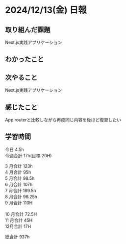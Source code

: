 # 2024/12/13(金) 日報

## 取り組んだ課題
Next.js実践アプリケーション

## わかったこと


## 次やること
Next.js実践アプリケーション

## 感じたこと
App routerと比較しながら再度同じ内容を後ほど復習したい


## 学習時間

今日 4.5h
<br />
今週合計 17h(目標 20H)
<br />

3 月合計 123h
<br />
4 月合計 95h
<br />
5 月合計 98.5h
<br />
6 月合計 107h
<br />
7 月合計 189.5h
<br />
8 月合計 96.25h
<br />
9 月合計 110H
<br />
<br />
10 月合計 72.5H
<br />
11 月合計 45H
<br />
12月合計 17H

総合計 937h
